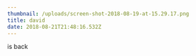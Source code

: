 ```yaml
---
thumbnail: /uploads/screen-shot-2018-08-19-at-15.29.17.png
title: david
date: 2018-08-21T21:48:16.532Z
---
```

is back
